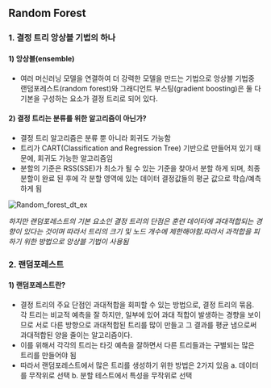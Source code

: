 ## Random Forest 
### 1. 결정 트리 앙상블 기법의 하나  

#### 1) 앙상블(ensemble) 
 - 여러 머신러닝 모델을 연결하여 더 강력한 모델을 만드는 기법으로 앙상블 기법중 랜덤포레스트(random forest)와 그래디언트 부스팅(gradient boosting)은 둘 다 기본을 구성하는 요소가 결정 트리로 되어 있다.   

#### 2) 결정 트리는 분류를 위한 알고리즘이 아닌가? 
 - 결정 트리 알고리즘은 분류 뿐 아니라 회귀도 가능함 
 - 트리가 CART(Classification and Regression Tree) 기반으로 만들어져 있기 때문에, 회귀도 가능한 알고리즘임 
 - 분할의 기준은 RSS(SSE)가 최소가 될 수 있는 기준을 찾아서 분할 하게 되며, 최종 분할이 완료 된 후에 각 분할 영역에 있는 데이터 결정값들의 평균 값으로 학습/예측하게 됨 
 
![Random_forest_dt_ex](https://user-images.githubusercontent.com/49746140/104828313-6b6eaf80-58ab-11eb-98df-ab4ec07a27eb.JPG)

<I> 하지만 랜덤포레스트의 기본 요소인 결정 트리의 단점은 훈련 데이터에 과대적합되는 경향이 있다는 것이며 따라서 트리의 크기 및 노드 개수에 제한해야함.따라서 과적합을 피하기 위한 방법으로 앙상블 기법이 사용됨 </I>

### 2. 랜덤포레스트 

#### 1) 랜덤포레스트란? 
 - 결정 트리의 주요 단점인 과대적합을 회피할 수 있는 방법으로, 결정 트리의 묶음. 각 트리는 비교적 예측을 잘 하지만, 일부에 있어 과대 적합이 발생하는 경향을 보이므로 서로 다른 방향으로 과대적합된 트리를 많이 만들고 그 결과를 평균 냄으로써 과대적합된 양을 줄이는 알고리즘이다. 
 - 이를 위해서 각각의 트리는 타깃 예측을 잘하면서 다른 트리들과는 구별되는 많은 트리를 만들어야 됨 
 - 따라서 랜덤포레스트에서 많은 트리를 생성하기 위한 방법은 2가지 있음 
   a. 데이터를 무작위로 선택 
   b. 분할 테스트에서 특성을 무작위로 선택 
   
 
